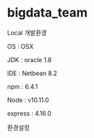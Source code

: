 # bigdata_team

Local 개발환경

OS : OSX

JDK : oracle 1.8

IDE : Netbean 8.2

npm : 6.4.1

Node : v10.11.0

express : 4.16.0

환경설정
